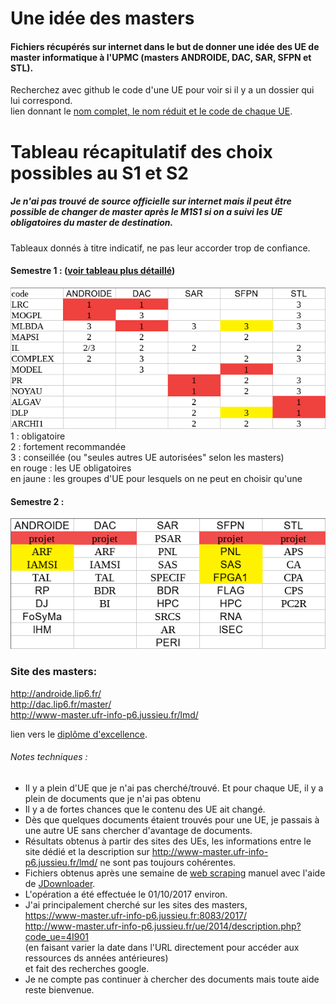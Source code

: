 # Une idée des masters

#### Fichiers récupérés sur internet dans le but de donner une idée des UE de master informatique à l'UPMC (masters ANDROIDE, DAC, SAR, SFPN et STL).  
Recherchez avec github le code d'une UE pour voir si il y a un dossier qui lui correspond.  
lien donnant le [nom complet, le nom réduit et le code de chaque UE](http://www-master.ufr-info-p6.jussieu.fr:8080/ue/2014/).

# Tableau récapitulatif des choix possibles au S1 et S2
##### Je n'ai pas trouvé de source officielle sur internet mais il peut être possible de changer de master après le M1S1 si on a suivi les UE obligatoires du master de destination.
Tableaux donnés à titre indicatif, ne pas leur accorder trop de confiance.  

#### Semestre 1 :  ([voir tableau plus détaillé](https://raw.githubusercontent.com/keyber/masterUPMC/master/S1/UES1.png))  

![GitHub Logo](S1/UES1short.png)  
1 : obligatoire  
2 : fortement recommandée  
3 : conseillée (ou "seules autres UE autorisées" selon les masters)  
en rouge : les UE obligatoires  
en jaune : les groupes d'UE pour lesquels on ne peut en choisir qu'une


#### Semestre 2 :  
![GitHub Logo](S2/UES2.png)  



### Site des masters:  
http://androide.lip6.fr/  
http://dac.lip6.fr/master/  
http://www-master.ufr-info-p6.jussieu.fr/lmd/  


lien vers le [diplôme d'excellence](http://www-master.ufr-info-p6.jussieu.fr:8080/espace_etudiant/doc_notes/diplomeexcellence.pdf).  


###### Notes techniques :  
- Il y a plein d'UE que je n'ai pas cherché/trouvé. Et pour chaque UE, il y a plein de documents que je n'ai pas obtenu
- Il y a de fortes chances que le contenu des UE ait changé.
- Dès que quelques documents étaient trouvés pour une UE, je passais à une autre UE sans chercher d'avantage de documents.  
- Résultats obtenus à partir des sites des UEs, les informations entre le site dédié
et la description sur http://www-master.ufr-info-p6.jussieu.fr/lmd/ ne sont pas toujours cohérentes.  
- Fichiers obtenus après une semaine de [web scraping](https://en.wikipedia.org/wiki/Web_scraping)
manuel avec l'aide de [JDownloader](http://jdownloader.org/).  
- L'opération a été effectuée le 01/10/2017 environ.  
- J'ai principalement cherché sur les sites des masters,  
https://www-master.ufr-info-p6.jussieu.fr:8083/2017/  
http://www-master.ufr-info-p6.jussieu.fr/ue/2014/description.php?code_ue=4I901  
(en faisant varier la date dans l'URL directement pour accéder aux ressources ds années antérieures)  
et fait des recherches google.
- Je ne compte pas continuer à chercher des documents mais toute aide reste bienvenue.

